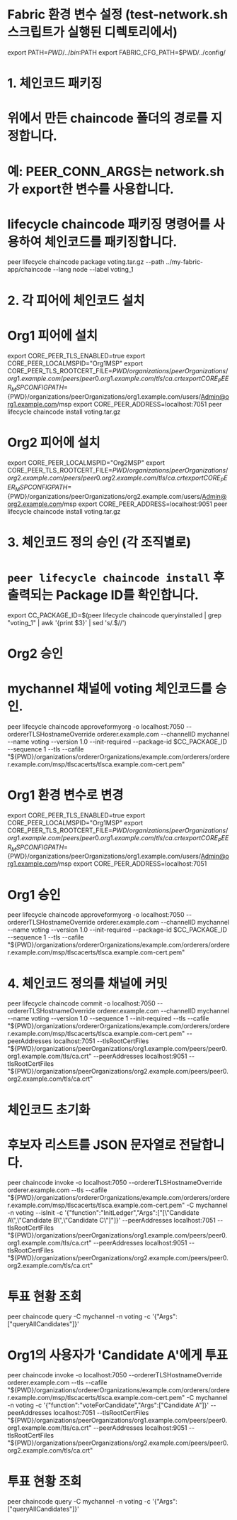 # Fabric 환경 변수 설정 (test-network.sh 스크립트가 실행된 디렉토리에서)
export PATH=${PWD}/../bin:$PATH
export FABRIC_CFG_PATH=$PWD/../config/

# 1. 체인코드 패키징
# 위에서 만든 chaincode 폴더의 경로를 지정합니다.
# 예: PEER_CONN_ARGS는 network.sh가 export한 변수를 사용합니다.
# lifecycle chaincode 패키징 명령어를 사용하여 체인코드를 패키징합니다.
peer lifecycle chaincode package voting.tar.gz --path ../my-fabric-app/chaincode --lang node --label voting_1

# 2. 각 피어에 체인코드 설치
# Org1 피어에 설치
export CORE_PEER_TLS_ENABLED=true
export CORE_PEER_LOCALMSPID="Org1MSP"
export CORE_PEER_TLS_ROOTCERT_FILE=${PWD}/organizations/peerOrganizations/org1.example.com/peers/peer0.org1.example.com/tls/ca.crt
export CORE_PEER_MSPCONFIGPATH=${PWD}/organizations/peerOrganizations/org1.example.com/users/Admin@org1.example.com/msp
export CORE_PEER_ADDRESS=localhost:7051
peer lifecycle chaincode install voting.tar.gz

# Org2 피어에 설치
export CORE_PEER_LOCALMSPID="Org2MSP"
export CORE_PEER_TLS_ROOTCERT_FILE=${PWD}/organizations/peerOrganizations/org2.example.com/peers/peer0.org2.example.com/tls/ca.crt
export CORE_PEER_MSPCONFIGPATH=${PWD}/organizations/peerOrganizations/org2.example.com/users/Admin@org2.example.com/msp
export CORE_PEER_ADDRESS=localhost:9051
peer lifecycle chaincode install voting.tar.gz

# 3. 체인코드 정의 승인 (각 조직별로)
# `peer lifecycle chaincode install` 후 출력되는 Package ID를 확인합니다.
export CC_PACKAGE_ID=$(peer lifecycle chaincode queryinstalled | grep "voting_1" | awk '{print $3}' | sed 's/.$//')

# Org2 승인
# mychannel 채널에 voting 체인코드를 승인.
peer lifecycle chaincode approveformyorg -o localhost:7050 --ordererTLSHostnameOverride orderer.example.com --channelID mychannel --name voting --version 1.0 --init-required --package-id $CC_PACKAGE_ID --sequence 1 --tls --cafile "${PWD}/organizations/ordererOrganizations/example.com/orderers/orderer.example.com/msp/tlscacerts/tlsca.example.com-cert.pem"

# Org1 환경 변수로 변경
export CORE_PEER_TLS_ENABLED=true
export CORE_PEER_LOCALMSPID="Org1MSP"
export CORE_PEER_TLS_ROOTCERT_FILE=${PWD}/organizations/peerOrganizations/org1.example.com/peers/peer0.org1.example.com/tls/ca.crt
export CORE_PEER_MSPCONFIGPATH=${PWD}/organizations/peerOrganizations/org1.example.com/users/Admin@org1.example.com/msp
export CORE_PEER_ADDRESS=localhost:7051

# Org1 승인
peer lifecycle chaincode approveformyorg -o localhost:7050 --ordererTLSHostnameOverride orderer.example.com --channelID mychannel --name voting --version 1.0 --init-required --package-id $CC_PACKAGE_ID --sequence 1 --tls --cafile "${PWD}/organizations/ordererOrganizations/example.com/orderers/orderer.example.com/msp/tlscacerts/tlsca.example.com-cert.pem"


# 4. 체인코드 정의를 채널에 커밋
peer lifecycle chaincode commit -o localhost:7050 --ordererTLSHostnameOverride orderer.example.com --channelID mychannel --name voting --version 1.0 --sequence 1 --init-required --tls --cafile "${PWD}/organizations/ordererOrganizations/example.com/orderers/orderer.example.com/msp/tlscacerts/tlsca.example.com-cert.pem" --peerAddresses localhost:7051 --tlsRootCertFiles "${PWD}/organizations/peerOrganizations/org1.example.com/peers/peer0.org1.example.com/tls/ca.crt" --peerAddresses localhost:9051 --tlsRootCertFiles "${PWD}/organizations/peerOrganizations/org2.example.com/peers/peer0.org2.example.com/tls/ca.crt"


# 체인코드 초기화
# 후보자 리스트를 JSON 문자열로 전달합니다.
peer chaincode invoke -o localhost:7050 --ordererTLSHostnameOverride orderer.example.com --tls --cafile "${PWD}/organizations/ordererOrganizations/example.com/orderers/orderer.example.com/msp/tlscacerts/tlsca.example.com-cert.pem" -C mychannel -n voting --isInit -c '{"function":"InitLedger","Args":["[\"Candidate A\",\"Candidate B\",\"Candidate C\"]"]}' --peerAddresses localhost:7051 --tlsRootCertFiles "${PWD}/organizations/peerOrganizations/org1.example.com/peers/peer0.org1.example.com/tls/ca.crt" --peerAddresses localhost:9051 --tlsRootCertFiles "${PWD}/organizations/peerOrganizations/org2.example.com/peers/peer0.org2.example.com/tls/ca.crt"

# 투표 현황 조회
peer chaincode query -C mychannel -n voting -c '{"Args":["queryAllCandidates"]}'

# Org1의 사용자가 'Candidate A'에게 투표
peer chaincode invoke -o localhost:7050 --ordererTLSHostnameOverride orderer.example.com --tls --cafile "${PWD}/organizations/ordererOrganizations/example.com/orderers/orderer.example.com/msp/tlscacerts/tlsca.example.com-cert.pem" -C mychannel -n voting -c '{"function":"voteForCandidate","Args":["Candidate A"]}' --peerAddresses localhost:7051 --tlsRootCertFiles "${PWD}/organizations/peerOrganizations/org1.example.com/peers/peer0.org1.example.com/tls/ca.crt" --peerAddresses localhost:9051 --tlsRootCertFiles "${PWD}/organizations/peerOrganizations/org2.example.com/peers/peer0.org2.example.com/tls/ca.crt"


# 투표 현황 조회
peer chaincode query -C mychannel -n voting -c '{"Args":["queryAllCandidates"]}'
